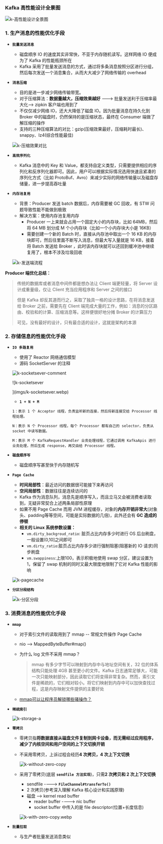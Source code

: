 ### Kafka 高性能设计全景图

![k-高性能设计全景图](imgs/k-高性能设计全景图.webp)

### 1. 生产消息的性能优化手段

- **`批量发送消息`**

  - 磁盘顺序 IO 的速度其实非常快，不亚于内存随机读写。这样网络 IO 便成为了 Kafka 的性能瓶颈所在
  - Kafka 采用了批量发送消息的方式，通过将多条消息按照分区进行分组，然后每次发送一个消息集合，从而大大减少了网络传输的 overhead

- **`消息压缩`**

  - 目的是进一步减少网络传输带宽。
  - 对于压缩算法：**数据量越大，压缩效果越好**   ---> 批量发送利于压缩率最大化--> zipkin 客户端也用到了
  - 不仅仅减少网络 IO，还大大降低了磁盘 IO。因为批量消息在持久化到 Broker 中的磁盘时，仍然保持的是压缩状态，最终在 Consumer 端做了解压缩的操作
  - 支持的三种压缩算法的对比：gzip(压缩效果最好，压缩耗时最长)、snappy、lz4(综合性能最佳)

  ![k-压缩效果对比](imgs/k-压缩效果对比.webp)

- **`高效序列化`**

  - Kafka 消息中的 Key 和 Value，都支持自定义类型，只需要提供相应的序列化和反序列化器即可。因此，用户可以根据实际情况选用快速且紧凑的序列化方式（比如 ProtoBuf、Avro）来减少实际的网络传输量以及磁盘存储量，进一步提高吞吐量

- **`内存池复用`**

  - 背景：Producer 发送 batch 数据后，内存需要被 GC 回收，有 STW 问题导致性能不能做到极致
  - 解决方案：使用内存池复用内存
    - Producer 一上来就会占用一个固定大小的内存块，比如 64MB，然后将 64 MB 划分成 M 个小内存块（比如一个小内存块大小是 16KB）
    - 需要创建一个新的 Batch 时，直接从内存池中取出一个 16 KB 的内存块即可，然后往里面不断写入消息，但最大写入量就是 16 KB，接着将 Batch 发送给 Broker ，此时该内存块就可以还回到缓冲池中继续复用了，根本不涉及垃圾回收

  ![k-发送端流程](imgs/k-发送端流程.webp)

**Producer 端优化总结：**

> 传统的数据库或者消息中间件都是想办法让 Client 端更轻量，将 Server 设计成重量级，仅让 Client 充当应用程序和 Server 之间的接口
>
> 但是 Kafka 却反其道而行之，采取了独具一格的设计思路，在将消息发送给 Broker 之前，需要先在 Client 端完成大量的工作，例如：消息的分区路由、校验和的计算、压缩消息等。这样便很好地分摊 Broker 的计算压力
>
> 可见，没有最好的设计，只有最合适的设计，这就是架构的本源



### 2. 存储信息的性能优化手段

- **`IO 多路复用`**

  - 使用了 Reactor 网络通信模型
  - 源码 SocketServer 的注释

  ![k-socketsever-comment](imgs/k-socketsever-comment.webp)

  ![k-socketsever

  ](imgs/k-socketsever.webp)

  - **`1 + N + M`**

  ```
  1：表示 1 个 Acceptor 线程，负责监听新的连接，然后将新连接交给 Processor 线程处理。
  
  N：表示 N 个 Processor 线程，每个 Processor 都有自己的 selector，负责从 socket 中读写数据。
  
  M：表示 M 个 KafkaRequestHandler 业务处理线程，它通过调用 KafkaApis 进行业务处理，然后生成 response，再交由给 Processor 线程。
  ```

- **`磁盘顺序写`**

  - 磁盘顺序写甚至快于内存随机写

- **`Page Cache`**

  - **时间局部性**：最近访问的数据很可能接下来再访问
  - **空间局部性**：数据往往是连续访问的
  - Kafka 作为消息队列，消息先是顺序写入，而且立马又会被消费者读取到，无疑非常契合上述两条局部性原理
  - 如果不用 Page Cache 而用 JVM 进程缓存，对象的**内存开销非常大**(对象头、padding等等空间，可能是实际数据的几倍)，此外还会有 **GC 造成的停顿**
  - **相关的 Linux 系统参数设置：**
    - `vm.dirty_backgroud_ratio`: 脏页占比内存多少时进行 OS 后台刷盘，一般设置(0,10]之间即可
    - `vm.dirty_ratio`:脏页占比内存多少进行强制阻塞(阻塞新的 IO 请求)同步刷盘
    - `vm.swappiness`:上限100，表示积极地使用 swap 分区，建议设置为 1，保留了 swap 机制的同时又最大限度地限制了它对 Kafka 性能的影响

  ![k-pagecache](imgs/k-pagecache.webp)

- **`分区分段结构`**

  ![k-分区分段](imgs/k-分区分段.webp)



### 3. 消费消息的性能优化手段

- **`mmap`**

  - 对于索引文件的读取用到了 mmap  --  常规文件操作 Page Cache

  - nio  --> MappedByteBuffer#map()

  - 为什么 log 文件不采用 mmap？

    > mmap 有多少字节可以映射到内存中与地址空间有关，32 位的体系结构只能处理 4GB 甚至更小的文件。Kafka 日志通常足够大，可能一次只能映射部分，因此读取它们将变得非常复杂。然而，索引文件是稀疏的，它们相对较小。将它们映射到内存中可以加快查找过程，这是内存映射文件提供的主要好处

  - [mmap可以让程序员解锁哪些骚操作？](https://mp.weixin.qq.com/s?__biz=Mzg4OTYzODM4Mw==&mid=2247486269&idx=1&sn=4e6cfd17ddaf5eff6c0dc6d2758573ab&scene=21#wechat_redirect)

- **`稀疏索引`**

  ![k-storage-a](imgs/k-storage-a.webp)

- **`零拷贝`**

  - 零拷贝指**将数据直接从磁盘文件复制到网卡设备，而无需经过应用程序，减少了内核空间和用户空间的上下文切换开销**

  - 不采用零拷贝，上诉过程会经历**4 次拷贝，4 次上下文切换**

    ![k-without-zero-copy](imgs/k-without-zero-copy.webp)

  - 采用了零拷贝(底层 **`sendfile 方法实现`**)，只需**2 次拷贝和 2 次上下文切换**

    - sendfile ----> **`FileChannel#transferTo()`**
    - 2 次拷贝(参考深入理解 Kafka 核心设计和实践原理)
    - 磁盘 --> kernel read buffer
      - reader buffer ----> nic buffer
      - socket buffer 中传入的是 file descriptor(位置+长度信息)
    
    ![k-with-zero-copy.webp](imgs/k-with-zero-copy.webp)

- **`批量拉取`**

  - 与生产者批量发送消息类似